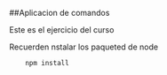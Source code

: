 ##Aplicacion de comandos

Este es el ejercicio del curso

Recuerden nstalar los paqueted de node

```
    npm install
```